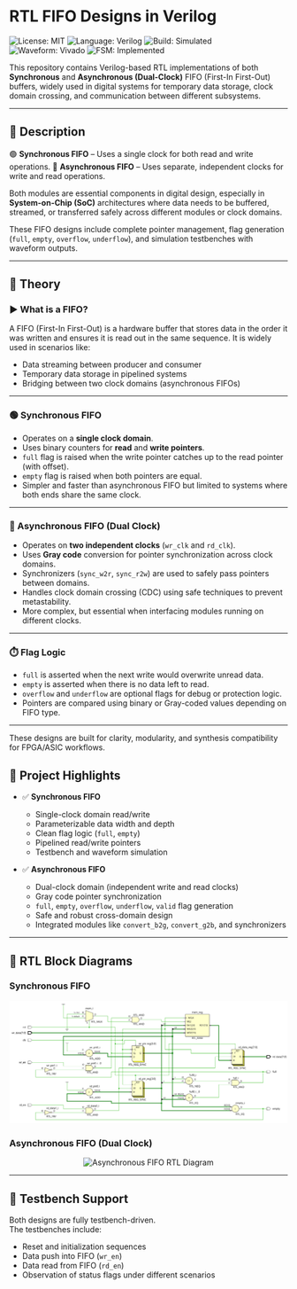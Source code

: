 #  RTL FIFO Designs in Verilog
![License: MIT](https://img.shields.io/badge/License-MIT-blue.svg)
![Language: Verilog](https://img.shields.io/badge/language-Verilog-yellow.svg)
![Build: Simulated](https://img.shields.io/badge/build-simulated-green)
![Waveform: Vivado](https://img.shields.io/badge/waveform-GTKwave-blue)
![FSM: Implemented](https://img.shields.io/badge/FSM-Implemented-red)

This repository contains Verilog-based RTL implementations of both **Synchronous** and **Asynchronous (Dual-Clock)** FIFO (First-In First-Out) buffers, widely used in digital systems for temporary data storage, clock domain crossing, and communication between different subsystems.

---

## 📘 Description

🟢 **Synchronous FIFO** – Uses a single clock for both read and write operations.
🔵 **Asynchronous FIFO** – Uses separate, independent clocks for write and read operations.

Both modules are essential components in digital design, especially in **System-on-Chip (SoC)** architectures where data needs to be buffered, streamed, or transferred safely across different modules or clock domains.

These FIFO designs include complete pointer management, flag generation (`full`, `empty`, `overflow`, `underflow`), and simulation testbenches with waveform outputs.

---

## 📖 Theory

### ▶️ What is a FIFO?

A FIFO (First-In First-Out) is a hardware buffer that stores data in the order it was written and ensures it is read out in the same sequence. It is widely used in scenarios like:

- Data streaming between producer and consumer
- Temporary data storage in pipelined systems
- Bridging between two clock domains (asynchronous FIFOs)

---

### 🟢 Synchronous FIFO

- Operates on a **single clock domain**.
- Uses binary counters for **read** and **write pointers**.
- `full` flag is raised when the write pointer catches up to the read pointer (with offset).
- `empty` flag is raised when both pointers are equal.
- Simpler and faster than asynchronous FIFO but limited to systems where both ends share the same clock.

---

### 🔵 Asynchronous FIFO (Dual Clock)

- Operates on **two independent clocks** (`wr_clk` and `rd_clk`).
- Uses **Gray code** conversion for pointer synchronization across clock domains.
- Synchronizers (`sync_w2r`, `sync_r2w`) are used to safely pass pointers between domains.
- Handles clock domain crossing (CDC) using safe techniques to prevent metastability.
- More complex, but essential when interfacing modules running on different clocks.

---

### ⏱️ Flag Logic

- `full` is asserted when the next write would overwrite unread data.
- `empty` is asserted when there is no data left to read.
- `overflow` and `underflow` are optional flags for debug or protection logic.
- Pointers are compared using binary or Gray-coded values depending on FIFO type.

---

These designs are built for clarity, modularity, and synthesis compatibility for FPGA/ASIC workflows.

## 📌 Project Highlights

- ✅ **Synchronous FIFO**
  - Single-clock domain read/write
  - Parameterizable data width and depth
  - Clean flag logic (`full`, `empty`)
  - Pipelined read/write pointers
  - Testbench and waveform simulation

- ✅ **Asynchronous FIFO**
  - Dual-clock domain (independent write and read clocks)
  - Gray code pointer synchronization
  - `full`, `empty`, `overflow`, `underflow`, `valid` flag generation
  - Safe and robust cross-domain design
  - Integrated modules like `convert_b2g`, `convert_g2b`, and synchronizers

---

## 🔧 RTL Block Diagrams

### Synchronous FIFO
<p align="center">
  <img src="https://github.com/SayantanMandal2000/rtl-fifo-designs/blob/main/synchronous-fifo-verilog/images/Sync_FIFO_RTL.png" alt="Synchronous FIFO RTL Diagram" width="700"/>
</p>

### Asynchronous FIFO (Dual Clock)
<p align="center">
  <img src="Async_FIFO_Block.png" alt="Asynchronous FIFO RTL Diagram" width="700"/>
</p>

---

## 🧪 Testbench Support

Both designs are fully testbench-driven.  
The testbenches include:
- Reset and initialization sequences
- Data push into FIFO (`wr_en`)
- Data read from FIFO (`rd_en`)
- Observation of status flags under different scenarios
